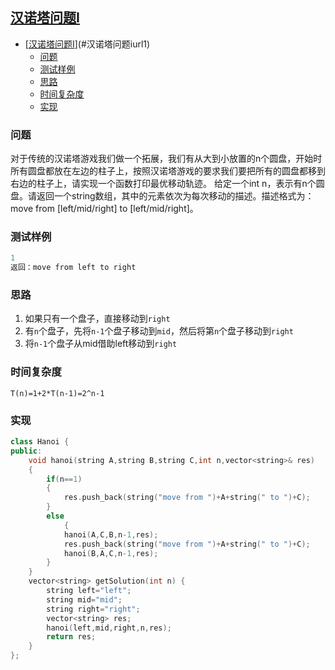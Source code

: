 ## [汉诺塔问题I][url1]
<!-- TOC -->

- [[汉诺塔问题I][url1]](#汉诺塔问题iurl1)
    - [问题](#问题)
    - [测试样例](#测试样例)
    - [思路](#思路)
    - [时间复杂度](#时间复杂度)
    - [实现](#实现)

<!-- /TOC -->
### 问题
对于传统的汉诺塔游戏我们做一个拓展，我们有从大到小放置的n个圆盘，开始时所有圆盘都放在左边的柱子上，按照汉诺塔游戏的要求我们要把所有的圆盘都移到右边的柱子上，请实现一个函数打印最优移动轨迹。
给定一个int n，表示有n个圆盘。请返回一个string数组，其中的元素依次为每次移动的描述。描述格式为： move from [left/mid/right] to [left/mid/right]。

### 测试样例
```cpp
1
返回：move from left to right
```
### 思路
1. 如果只有一个盘子，直接移动到`right`
2. 有`n`个盘子，先将`n-1`个盘子移动到`mid`，然后将第`n`个盘子移动到`right`
3. 将`n-1`个盘子从mid借助left移动到`right`

### 时间复杂度

`T(n)=1+2*T(n-1)=2^n-1`

### 实现
```cpp
class Hanoi {
public:
    void hanoi(string A,string B,string C,int n,vector<string>& res)
    {
        if(n==1)
        {
            res.push_back(string("move from ")+A+string(" to ")+C);
        }
        else
            {
            hanoi(A,C,B,n-1,res);
            res.push_back(string("move from ")+A+string(" to ")+C);
            hanoi(B,A,C,n-1,res);
        }
    }
    vector<string> getSolution(int n) {
        string left="left";
        string mid="mid";
        string right="right";
        vector<string> res;
        hanoi(left,mid,right,n,res);
        return res;
    }
};
```

[url1]:https://www.nowcoder.com/practice/7d6cab7d435048c4b05251bf44e9f185?tpId=49&&tqId=29341&rp=1&ru=/activity/oj&qru=/ta/2016test/question-ranking

